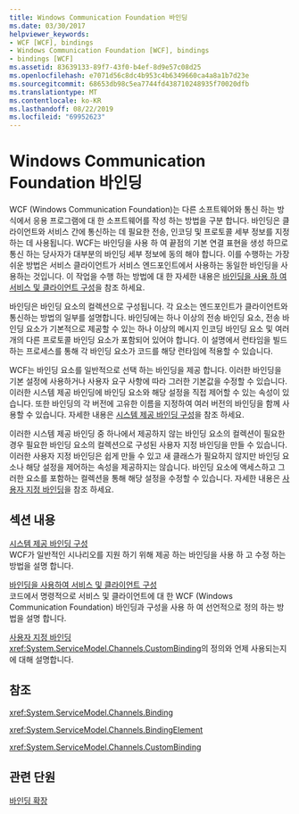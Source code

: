 ```yaml
---
title: Windows Communication Foundation 바인딩
ms.date: 03/30/2017
helpviewer_keywords:
- WCF [WCF], bindings
- Windows Communication Foundation [WCF], bindings
- bindings [WCF]
ms.assetid: 83639133-89f7-43f0-b4ef-8d9e57c08d25
ms.openlocfilehash: e7071d56c8dc4b953c4b6349660ca4a8a1b7d23e
ms.sourcegitcommit: 68653db98c5ea7744fd438710248935f70020dfb
ms.translationtype: MT
ms.contentlocale: ko-KR
ms.lasthandoff: 08/22/2019
ms.locfileid: "69952623"
---
```

# <a name="windows-communication-foundation-bindings"></a>Windows Communication Foundation 바인딩
WCF (Windows Communication Foundation)는 다른 소프트웨어와 통신 하는 방식에서 응용 프로그램에 대 한 소프트웨어를 작성 하는 방법을 구분 합니다. 바인딩은 클라이언트와 서비스 간에 통신하는 데 필요한 전송, 인코딩 및 프로토콜 세부 정보를 지정하는 데 사용됩니다. WCF는 바인딩을 사용 하 여 끝점의 기본 연결 표현을 생성 하므로 통신 하는 당사자가 대부분의 바인딩 세부 정보에 동의 해야 합니다. 이를 수행하는 가장 쉬운 방법은 서비스 클라이언트가 서비스 엔드포인트에서 사용하는 동일한 바인딩을 사용하는 것입니다. 이 작업을 수행 하는 방법에 대 한 자세한 내용은 [바인딩을 사용 하 여 서비스 및 클라이언트 구성](../using-bindings-to-configure-services-and-clients.md)을 참조 하세요.  
  
 바인딩은 바인딩 요소의 컬렉션으로 구성됩니다. 각 요소는 엔드포인트가 클라이언트와 통신하는 방법의 일부를 설명합니다. 바인딩에는 하나 이상의 전송 바인딩 요소, 전송 바인딩 요소가 기본적으로 제공할 수 있는 하나 이상의 메시지 인코딩 바인딩 요소 및 여러 개의 다른 프로토콜 바인딩 요소가 포함되어 있어야 합니다. 이 설명에서 런타임을 빌드하는 프로세스를 통해 각 바인딩 요소가 코드를 해당 런타임에 적용할 수 있습니다.  
  
 WCF는 바인딩 요소를 일반적으로 선택 하는 바인딩을 제공 합니다. 이러한 바인딩을 기본 설정에 사용하거나 사용자 요구 사항에 따라 그러한 기본값을 수정할 수 있습니다. 이러한 시스템 제공 바인딩에 바인딩 요소와 해당 설정을 직접 제어할 수 있는 속성이 있습니다. 또한 바인딩의 각 버전에 고유한 이름을 지정하여 여러 버전의 바인딩을 함께 사용할 수 있습니다. 자세한 내용은 [시스템 제공 바인딩 구성](../../../../docs/framework/wcf/feature-details/configuring-system-provided-bindings.md)을 참조 하세요.  
  
 이러한 시스템 제공 바인딩 중 하나에서 제공하지 않는 바인딩 요소의 컬렉션이 필요한 경우 필요한 바인딩 요소의 컬렉션으로 구성된 사용자 지정 바인딩을 만들 수 있습니다. 이러한 사용자 지정 바인딩은 쉽게 만들 수 있고 새 클래스가 필요하지 않지만 바인딩 요소나 해당 설정을 제어하는 속성을 제공하지는 않습니다. 바인딩 요소에 액세스하고 그러한 요소를 포함하는 컬렉션을 통해 해당 설정을 수정할 수 있습니다. 자세한 내용은 [사용자 지정 바인딩](../../../../docs/framework/wcf/extending/custom-bindings.md)을 참조 하세요.  
  
## <a name="in-this-section"></a>섹션 내용  
 [시스템 제공 바인딩 구성](../../../../docs/framework/wcf/feature-details/configuring-system-provided-bindings.md)  
 WCF가 일반적인 시나리오를 지원 하기 위해 제공 하는 바인딩을 사용 하 고 수정 하는 방법을 설명 합니다.  
  
 [바인딩을 사용하여 서비스 및 클라이언트 구성](../../../../docs/framework/wcf/using-bindings-to-configure-services-and-clients.md)  
 코드에서 명령적으로 서비스 및 클라이언트에 대 한 WCF (Windows Communication Foundation) 바인딩과 구성을 사용 하 여 선언적으로 정의 하는 방법을 설명 합니다.  
  
 [사용자 지정 바인딩](../../../../docs/framework/wcf/extending/custom-bindings.md)  
 <xref:System.ServiceModel.Channels.CustomBinding>의 정의와 언제 사용되는지에 대해 설명합니다.  
  
## <a name="reference"></a>참조  
 <xref:System.ServiceModel.Channels.Binding>  
  
 <xref:System.ServiceModel.Channels.BindingElement>  
  
 <xref:System.ServiceModel.Channels.CustomBinding>  
  
## <a name="related-sections"></a>관련 단원  
 [바인딩 확장](../../../../docs/framework/wcf/extending/extending-bindings.md)
